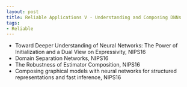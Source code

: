 ```yaml
---
layout: post
title: Reliable Applications V - Understanding and Composing DNNs
tags:
- Reliable
---
```


* Toward Deeper Understanding of Neural Networks: The Power of
Initialization and a Dual View on Expressivity, NIPS16
* Domain Separation Networks, NIPS16
* The Robustness of Estimator Composition, NIPS16
* Composing graphical models with neural networks for structured
representations and fast inference, NIPS16

